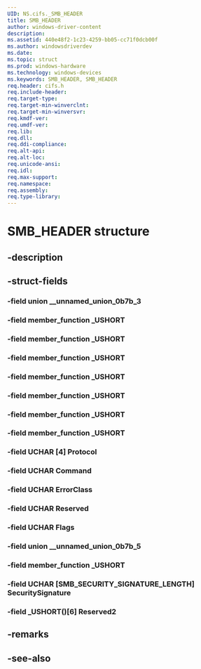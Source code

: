 ```yaml
---
UID: NS.cifs._SMB_HEADER
title: SMB_HEADER
author: windows-driver-content
description: 
ms.assetid: 440e48f2-1c23-4259-bb05-cc71f0dcb00f
ms.author: windowsdriverdev
ms.date: 
ms.topic: struct
ms.prod: windows-hardware
ms.technology: windows-devices
ms.keywords: SMB_HEADER, SMB_HEADER
req.header: cifs.h
req.include-header:
req.target-type:
req.target-min-winverclnt:
req.target-min-winversvr:
req.kmdf-ver:
req.umdf-ver:
req.lib:
req.dll:
req.ddi-compliance:
req.alt-api:
req.alt-loc:
req.unicode-ansi:
req.idl:
req.max-support:
req.namespace:
req.assembly:
req.type-library:
---
```


# SMB_HEADER structure

## -description



## -struct-fields

### -field union __unnamed_union_0b7b_3			
 	
### -field member_function _USHORT			
 	
### -field member_function _USHORT			
 	
### -field member_function _USHORT			
 	
### -field member_function _USHORT			
 	
### -field member_function _USHORT			
 	
### -field member_function _USHORT			
 	
### -field member_function _USHORT			
 	
### -field UCHAR [4] Protocol			
 	
### -field UCHAR Command			
 	
### -field UCHAR ErrorClass			
 	
### -field UCHAR Reserved			
 	
### -field UCHAR Flags			
 	
### -field union __unnamed_union_0b7b_5			
 	
### -field member_function _USHORT			
 	
### -field UCHAR [SMB_SECURITY_SIGNATURE_LENGTH] SecuritySignature			
 	
### -field _USHORT()[6] Reserved2			
 	
## -remarks

## -see-also